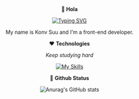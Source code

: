 <div align="center">
  
👋 **Hola**

<div align="center">
  <a href="https://git.io/typing-svg"><img src="https://readme-typing-svg.demolab.com?font=Fira+Code&pause=1000&color=6DDCCF&background=FF52BC00&center=true&vCenter=true&width=465&lines=Thunder+only+happens+when+it's+raining." alt="Typing SVG" /></a>
</div>
  
My name is Konv Suu and I'm a front-end developer.

❤️ **Technologies**

*Keep studying hard* 

[![My Skills](https://skillicons.dev/icons?i=vue,ts,nodejs,vite,nestjs,figma,scss)](https://skillicons.dev)

🌈 **Github Status** 
  
![Anurag's GitHub stats](https://github-readme-stats.vercel.app/api?username=kovsu&show_icons=true&theme=tokyonight)
  
  
</div>


